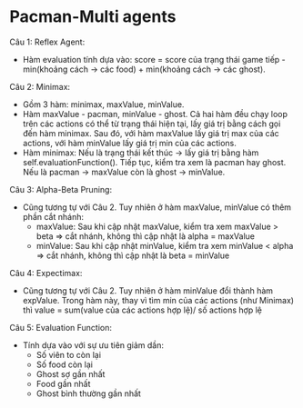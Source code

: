 # Pacman-Multi agents
Câu 1: Reflex Agent:
- Hàm evaluation tính dựa vào: score = score của trạng thái game tiếp - min(khoảng cách -> các food) + min(khoảng cách -> các ghost).

Câu 2: Minimax:
- Gồm 3 hàm: minimax, maxValue, minValue.
- Hàm maxValue - pacman, minValue - ghost. Cả hai hàm đều chạy loop trên các actions có thể từ trạng thái hiện tại, lấy giá trị bằng cách gọi đến hàm minimax. Sau đó, với hàm maxValue lấy giá trị max của các actions, với hàm minValue lấy giá trị min của các actions.
- Hàm minimax: Nếu là trạng thái kết thúc -> lấy giá trị bằng hàm self.evaluationFunction(). Tiếp tục, kiểm tra xem là pacman hay ghost. Nếu là pacman -> maxValue còn là ghost -> minValue.

Câu 3: Alpha-Beta Pruning:
- Cũng tương tự với Câu 2. Tuy nhiên ở hàm maxValue, minValue có thêm phần cắt nhánh:
  + maxValue: Sau khi cập nhật maxValue, kiểm tra xem maxValue > beta => cắt nhánh, không thì cập nhật là alpha = maxValue
  + minValue: Sau khi cập nhật minValue, kiểm tra xem minValue < alpha => cắt nhánh, không thì cập nhật là beta = minValue

Câu 4: Expectimax:
- Cũng tương tự với Câu 2. Tuy nhiên ở hàm minValue đổi thành hàm expValue. Trong hàm này, thay vì tìm min của các actions (như Minimax) thì value = sum(value của các actions hợp lệ)/ số actions hợp lệ

Câu 5: Evaluation Function:
- Tính dựa vào với sự ưu tiên giảm dần: 
  + Số viên to còn lại
  + Số food còn lại
  + Ghost sợ gần nhất
  + Food gần nhất
  + Ghost bình thường gần nhất
